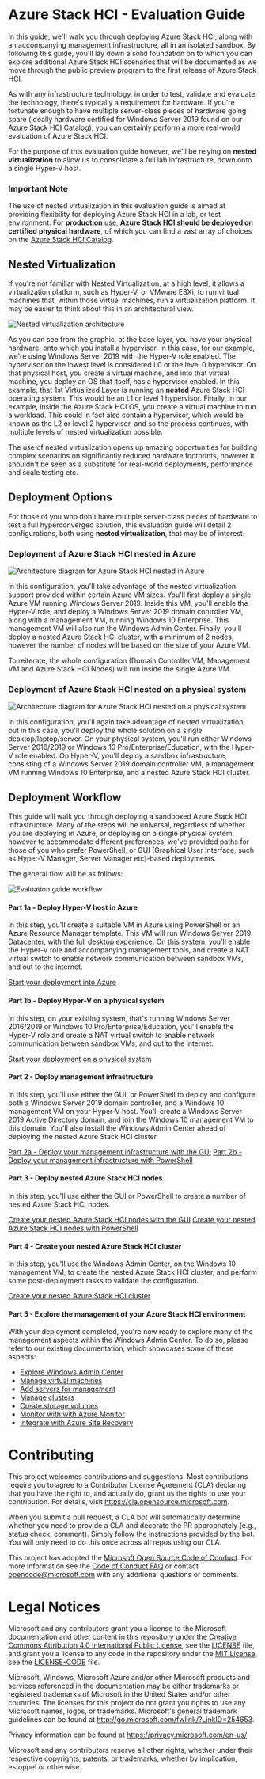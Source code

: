 Azure Stack HCI - Evaluation Guide
==============

In this guide, we'll walk you through deploying Azure Stack HCI, along with an accompanying management infrastructure, all in an isolated sandbox.  By following this guide, you'll lay down a solid foundation on to which you can explore additional Azure Stack HCI scenarios that will be documented as we move through the public preview program to the first release of Azure Stack HCI.

As with any infrastructure technology, in order to test, validate and evaluate the technology, there's typically a requirement for hardware.  If you're fortunate enough to have multiple server-class pieces of hardware going spare (ideally hardware certified for Windows Server 2019 found on our [Azure Stack HCI Catalog](https://azure.com/hci "Azure Stack HCI Catalog")), you can certainly perform a more real-world evaluation of Azure Stack HCI.

For the purpose of this evaluation guide however, we'll be relying on **nested virtualization** to allow us to consolidate a full lab infrastructure, down onto a single Hyper-V host.

### Important Note ###
The use of nested virtualization in this evaluation guide is aimed at providing flexibility for deploying Azure Stack HCI in a lab, or test environment. For **production** use, **Azure Stack HCI should be deployed on certified physical hardware**, of which you can find a vast array of choices on the [Azure Stack HCI Catalog](https://azure.com/hci "Azure Stack HCI Catalog").

Nested Virtualization
-----------
If you're not familiar with Nested Virtualization, at a high level, it allows a virtualization platform, such as Hyper-V, or VMware ESXi, to run virtual machines that, within those virtual machines, run a virtualization platform. It may be easier to think about this in an architectural view.

![Nested virtualization architecture](/media/nested_virt.png)

As you can see from the graphic, at the base layer, you have your physical hardware, onto which you install a hypervisor. In this case, for our example, we're using Windows Server 2019 with the Hyper-V role enabled.  The hypervisor on the lowest level is considered L0 or the level 0 hypervisor.  On that physical host, you create a virtual machine, and into that virtual machine, you deploy an OS that itself, has a hypervisor enabled.  In this example, that 1st Virtualized Layer is running an **nested** Azure Stack HCI operating system. This would be an L1 or level 1 hypervisor.  Finally, in our example, inside the Azure Stack HCI OS, you create a virtual machine to run a workload.  This could in fact also contain a hypervisor, which would be known as the L2 or level 2 hypervisor, and so the process continues, with multiple levels of nested virtualization possible.

The use of nested virtualization opens up amazing opportunities for building complex scenarios on significantly reduced hardware footprints, however it shouldn't be seen as a substitute for real-world deployments, performance and scale testing etc.

Deployment Options
-----------
For those of you who don't have multiple server-class pieces of hardware to test a full hyperconverged solution, this evaluation guide will detail 2 configurations, both using **nested virtualization**, that may be of interest.

### Deployment of Azure Stack HCI nested in Azure ###

![Architecture diagram for Azure Stack HCI nested in Azure](/media/nested_virt_arch.png)

In this configuration, you'll take advantage of the nested virtualization support provided within certain Azure VM sizes.  You'll first deploy a single Azure VM running Windows Server 2019.  Inside this VM, you'll enable the Hyper-V role, and deploy a Windows Server 2019 domain controller VM, along with a management VM, running Windows 10 Enterprise. This management VM will also run the Windows Admin Center.  Finally, you'll deploy a nested Azure Stack HCI cluster, with a minimum of 2 nodes, however the number of nodes will be based on the size of your Azure VM.

To reiterate, the whole configuration (Domain Controller VM, Management VM and Azure Stack HCI Nodes) will run inside the single Azure VM.

### Deployment of Azure Stack HCI nested on a physical system ###

![Architecture diagram for Azure Stack HCI nested on a physical system](/media/nested_virt_physical.png)

In this configuration, you'll again take advantage of nested virtualization, but in this case, you'll deploy the whole solution on a single desktop/laptop/server.  On your physical system, you'll run either Windows Server 2016/2019 or Windows 10 Pro/Enterprise/Education, with the Hyper-V role enabled.  On Hyper-V, you'll deploy a sandbox infrastructure, consisting of a Windows Server 2019 domain controller VM, a management VM running Windows 10 Enterprise, and a nested Azure Stack HCI cluster.

Deployment Workflow
-----------
This guide will walk you through deploying a sandboxed Azure Stack HCI infrastructure.  Many of the steps will be universal, regardless of whether you are deploying in Azure, or deploying on a single physical system, however to accommodate different preferences, we've provided paths for those of you who prefer PowerShell, or GUI (Graphical User Interface, such as Hyper-V Manager, Server Manager etc)-based deployments.

The general flow will be as follows:

![Evaluation guide workflow](/media/flow_chart_paths.png)

#### Part 1a - Deploy Hyper-V host in Azure ####
In this step, you'll create a suitable VM in Azure using PowerShell or an Azure Resource Manager template.  This VM will run Windows Server 2019 Datacenter, with the full desktop experience.  On this system, you'll enable the Hyper-V role and accompanying management tools, and create a NAT virtual switch to enable network communication between sandbox VMs, and out to the internet.

[Start your deployment into Azure](/steps/1a_NestedInAzure.md "Start your deployment into Azure")

#### Part 1b - Deploy Hyper-V on a physical system ####
In this step, on your existing system, that's running Windows Server 2016/2019 or Windows 10 Pro/Enterprise/Education, you'll enable the Hyper-V role and create a NAT virtual switch to enable network communication between sandbox VMs, and out to the internet.

[Start your deployment on a physical system](/steps/1b_NestedOnPhysical.md "Start your deployment on a physical system")

#### Part 2 - Deploy management infrastructure ####
In this step, you'll use either the GUI, or PowerShell to deploy and configure both a Windows Server 2019 domain controller, and a Windows 10 management VM on your Hyper-V host.  You'll create a Windows Server 2019 Active Directory domain, and join the Windows 10 management VM to this domain.  You'll also install the Windows Admin Center ahead of deploying the nested Azure Stack HCI cluster.


[Part 2a - Deploy your management infrastructure with the GUI](/steps/2a_ManagementInfra.md "Deploy your management infrastructure with the GUI")
[Part 2b - Deploy your management infrastructure with PowerShell](/steps/2b_ManagementInfra.md "Deploy your management infrastructure with PowerShell")

#### Part 3 - Deploy nested Azure Stack HCI nodes ####
In this step, you'll use either the GUI or PowerShell to create a number of nested Azure Stack HCI nodes.

[Create your nested Azure Stack HCI nodes with the GUI](/steps/3a_AzSHCINodes.md "Create your nested Azure Stack HCI nodes with the GUI")
[Create your nested Azure Stack HCI nodes with PowerShell](/steps/3b_AzSHCINodes.md "Create your nested Azure Stack HCI nodes with PowerShell")

#### Part 4 - Create your nested Azure Stack HCI cluster ####
In this step, you'll use the Windows Admin Center, on the Windows 10 management VM, to create the nested Azure Stack HCI cluster, and perform some post-deployment tasks to validate the configuration.

[Create your nested Azure Stack HCI cluster](/steps/4_AzSHCICluster.md "Create your nested Azure Stack HCI cluster")

#### Part 5 - Explore the management of your Azure Stack HCI environment ####
With your deployment completed, you're now ready to explore many of the management aspects within the Windows Admin Center.  To do so, please refer to our existing documentation, which showcases some of these aspects:

* [Explore Windows Admin Center](https://docs.microsoft.com/en-us/azure-stack/hci/get-started)
* [Manage virtual machines](https://docs.microsoft.com/en-us/azure-stack/hci/manage/vm)
* [Add servers for management](https://docs.microsoft.com/en-us/azure-stack/hci/manage/add-cluster)
* [Manage clusters](https://docs.microsoft.com/en-us/azure-stack/hci/manage/cluster)
* [Create storage volumes](https://docs.microsoft.com/en-us/azure-stack/hci/manage/create-volumes)
* [Monitor with with Azure Monitor](https://docs.microsoft.com/en-us/azure-stack/hci/manage/azure-monitor)
* [Integrate with Azure Site Recovery](https://docs.microsoft.com/en-us/azure-stack/hci/manage/azure-site-recovery)

# Contributing

This project welcomes contributions and suggestions.  Most contributions require you to agree to a
Contributor License Agreement (CLA) declaring that you have the right to, and actually do, grant us
the rights to use your contribution. For details, visit https://cla.opensource.microsoft.com.

When you submit a pull request, a CLA bot will automatically determine whether you need to provide
a CLA and decorate the PR appropriately (e.g., status check, comment). Simply follow the instructions
provided by the bot. You will only need to do this once across all repos using our CLA.

This project has adopted the [Microsoft Open Source Code of Conduct](https://opensource.microsoft.com/codeofconduct/).
For more information see the [Code of Conduct FAQ](https://opensource.microsoft.com/codeofconduct/faq/) or
contact [opencode@microsoft.com](mailto:opencode@microsoft.com) with any additional questions or comments.

# Legal Notices

Microsoft and any contributors grant you a license to the Microsoft documentation and other content
in this repository under the [Creative Commons Attribution 4.0 International Public License](https://creativecommons.org/licenses/by/4.0/legalcode),
see the [LICENSE](LICENSE) file, and grant you a license to any code in the repository under the [MIT License](https://opensource.org/licenses/MIT), see the
[LICENSE-CODE](LICENSE-CODE) file.

Microsoft, Windows, Microsoft Azure and/or other Microsoft products and services referenced in the documentation
may be either trademarks or registered trademarks of Microsoft in the United States and/or other countries.
The licenses for this project do not grant you rights to use any Microsoft names, logos, or trademarks.
Microsoft's general trademark guidelines can be found at http://go.microsoft.com/fwlink/?LinkID=254653.

Privacy information can be found at https://privacy.microsoft.com/en-us/

Microsoft and any contributors reserve all other rights, whether under their respective copyrights, patents,
or trademarks, whether by implication, estoppel or otherwise.